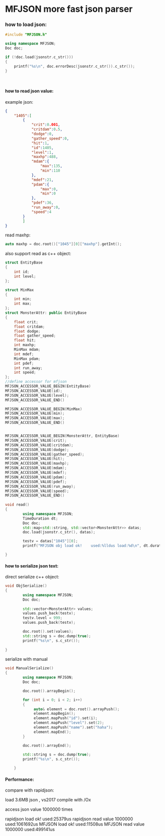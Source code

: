 # MFJSON more fast json parser

### how to load json:

```c++
#include "MFJSON.h"

using namespace MFJSON;
Doc doc;

if (!doc.load(jsonstr.c_str()))
{
	printf("%s\n", doc.errorDesc(jsonstr.c_str()).c_str());				
}

		

```
#### how to read json value:

example json:

```json
{
	"1405":[
		{
			"crit":0.001,
			"critdam":0.5,
			"dodge":0,
			"gather_speed":0,
			"hit":1,
			"id":1405,
			"level":1,
			"maxhp":488,
			"mdam":{
				"max":135,
				"min":110
			},
			"mdef":21,
			"pdam":{
				"max":0,
				"min":0
			},
			"pdef":36,
			"run_away":0,
			"speed":4
		}
        ]
}
```

read maxhp:

```c++
auto maxhp = doc.root()["1045"][0]["maxhp"].getInt();

```



also support read as c++ object:

```c++
struct EntityBase
{
	int id;
	int level;
};

struct MinMax
{
	int min;
	int max;
};
struct MonsterAttr: public EntityBase
{
	float crit;
	float critdam;
	float dodge;
	float gather_speed;
	float hit;
	int maxhp;
	MinMax mdam;
	int mdef;
	MinMax pdam;
	int pdef;
	int run_away;
	int speed;
};
//define accessor for mfjson
MFJSON_ACCESSOR_VALUE_BEGIN(EntityBase)
MFJSON_ACCESSOR_VALUE(id);
MFJSON_ACCESSOR_VALUE(level);
MFJSON_ACCESSOR_VALUE_END()

MFJSON_ACCESSOR_VALUE_BEGIN(MinMax)
MFJSON_ACCESSOR_VALUE(min);
MFJSON_ACCESSOR_VALUE(max);
MFJSON_ACCESSOR_VALUE_END()


MFJSON_ACCESSOR_VALUE_BEGIN(MonsterAttr, EntityBase)
MFJSON_ACCESSOR_VALUE(crit);
MFJSON_ACCESSOR_VALUE(critdam);
MFJSON_ACCESSOR_VALUE(dodge);
MFJSON_ACCESSOR_VALUE(gather_speed);
MFJSON_ACCESSOR_VALUE(hit);
MFJSON_ACCESSOR_VALUE(maxhp);
MFJSON_ACCESSOR_VALUE(mdam);
MFJSON_ACCESSOR_VALUE(mdef);
MFJSON_ACCESSOR_VALUE(pdam);
MFJSON_ACCESSOR_VALUE(pdef);
MFJSON_ACCESSOR_VALUE(run_away);
MFJSON_ACCESSOR_VALUE(speed);
MFJSON_ACCESSOR_VALUE_END()
    
void read()
{
		using namespace MFJSON;
		TimeDuration dt;
		Doc doc;
		std::map<std::string, std::vector<MonsterAttr>> datas;
		doc.load(jsonstr.c_str(), datas);

		testv = datas["1045"][0];
		printf("MFJSON obj load ok!    used:%lldus load:%d\n", dt.duration(), (int)datas.size());

}
```



#### how to serialize json text:

direct serialize c++ object:

```c++
void ObjSerialize()
{
		using namespace MFJSON;
		Doc doc;
    
		std::vector<MonsterAttr> values;
		values.push_back(testv);
		testv.level = 999;
		values.push_back(testv);

		doc.root().set(values);
		std::string s = doc.dump(true);
		printf("%s\n", s.c_str());
	
}
```



serialize with manual

```C++
void ManualSerialize()	
{
		using namespace MFJSON;
		Doc doc;

		doc.root().arrayBegin();

		for (int i = 0; i < 2; i++)
		{
			 auto& element = doc.root().arrayPush();
			 element.mapBegin();
			 element.mapPush("id").set(i);
			 element.mapPush("level").set(2);
			 element.mapPush("name").set("haha");
			 element.mapEnd();
		}

		doc.root().arrayEnd();
	
		std::string s = doc.dump(true);
		printf("%s\n", s.c_str());

	}
```

#### Performance:

compare with rapidjson:

load 3.6MB json , vs2017 compile with /Ox

access  json value 1000000 times

rapidjson load ok! used:25379us
rapidjson read value 1000000 used:1061692us
MFJSON load ok!    used:11508us
MFJSON read value 1000000 used:499141us